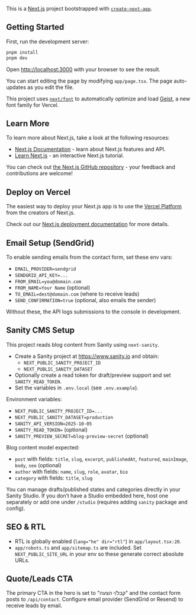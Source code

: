 This is a [Next.js](https://nextjs.org) project bootstrapped with [`create-next-app`](https://nextjs.org/docs/app/api-reference/cli/create-next-app).

## Getting Started

First, run the development server:

```bash
pnpm install
pnpm dev
```

Open [http://localhost:3000](http://localhost:3000) with your browser to see the result.

You can start editing the page by modifying `app/page.tsx`. The page auto-updates as you edit the file.

This project uses [`next/font`](https://nextjs.org/docs/app/building-your-application/optimizing/fonts) to automatically optimize and load [Geist](https://vercel.com/font), a new font family for Vercel.

## Learn More

To learn more about Next.js, take a look at the following resources:

- [Next.js Documentation](https://nextjs.org/docs) - learn about Next.js features and API.
- [Learn Next.js](https://nextjs.org/learn) - an interactive Next.js tutorial.

You can check out [the Next.js GitHub repository](https://github.com/vercel/next.js) - your feedback and contributions are welcome!

## Deploy on Vercel

The easiest way to deploy your Next.js app is to use the [Vercel Platform](https://vercel.com/new?utm_medium=default-template&filter=next.js&utm_source=create-next-app&utm_campaign=create-next-app-readme) from the creators of Next.js.

Check out our [Next.js deployment documentation](https://nextjs.org/docs/app/building-your-application/deploying) for more details.

## Email Setup (SendGrid)

To enable sending emails from the contact form, set these env vars:

- `EMAIL_PROVIDER=sendgrid`
- `SENDGRID_API_KEY=...`
- `FROM_EMAIL=you@domain.com`
- `FROM_NAME=Your Name` (optional)
- `TO_EMAIL=dest@domain.com` (where to receive leads)
- `SEND_CONFIRMATION=true` (optional, also emails the sender)

Without these, the API logs submissions to the console in development.

## Sanity CMS Setup

This project reads blog content from Sanity using `next-sanity`.

- Create a Sanity project at https://www.sanity.io and obtain:
  - `NEXT_PUBLIC_SANITY_PROJECT_ID`
  - `NEXT_PUBLIC_SANITY_DATASET`
- Optionally create a read token for draft/preview support and set `SANITY_READ_TOKEN`.
- Set the variables in `.env.local` (see `.env.example`).

Environment variables:

- `NEXT_PUBLIC_SANITY_PROJECT_ID=...`
- `NEXT_PUBLIC_SANITY_DATASET=production`
- `SANITY_API_VERSION=2025-10-05`
- `SANITY_READ_TOKEN=` (optional)
- `SANITY_PREVIEW_SECRET=blog-preview-secret` (optional)

Blog content model expected:

- `post` with fields: `title`, `slug`, `excerpt`, `publishedAt`, `featured`, `mainImage`, `body`, `seo` (optional)
- `author` with fields: `name`, `slug`, `role`, `avatar`, `bio`
- `category` with fields: `title`, `slug`

You can manage drafts/published states and categories directly in your Sanity Studio. If you don’t have a Studio embedded here, host one separately or add one under `/studio` (requires adding `sanity` package and config).

## SEO & RTL

- RTL is globally enabled (`lang="he" dir="rtl"`) in `app/layout.tsx:20`.
- `app/robots.ts` and `app/sitemap.ts` are included. Set `NEXT_PUBLIC_SITE_URL` in your env so these generate correct absolute URLs.

## Quote/Leads CTA

The primary CTA in the hero is set to "קבל/י הצעה" and the contact form posts to `/api/contact`. Configure email provider (SendGrid or Resend) to receive leads by email.
